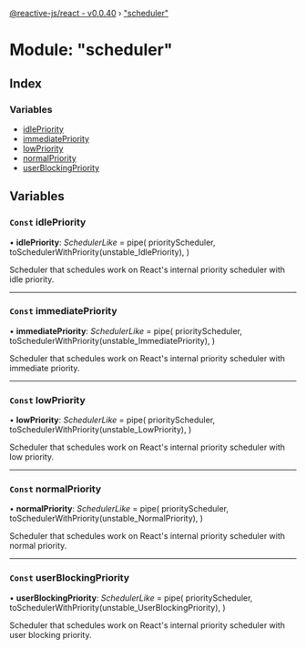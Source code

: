 [@reactive-js/react - v0.0.40](../README.md) › ["scheduler"](_scheduler_.md)

# Module: "scheduler"

## Index

### Variables

* [idlePriority](_scheduler_.md#const-idlepriority)
* [immediatePriority](_scheduler_.md#const-immediatepriority)
* [lowPriority](_scheduler_.md#const-lowpriority)
* [normalPriority](_scheduler_.md#const-normalpriority)
* [userBlockingPriority](_scheduler_.md#const-userblockingpriority)

## Variables

### `Const` idlePriority

• **idlePriority**: *SchedulerLike* = pipe(
  priorityScheduler,
  toSchedulerWithPriority(unstable_IdlePriority),
)

Scheduler that schedules work on React's internal priority scheduler with idle priority.

___

### `Const` immediatePriority

• **immediatePriority**: *SchedulerLike* = pipe(
  priorityScheduler,
  toSchedulerWithPriority(unstable_ImmediatePriority),
)

Scheduler that schedules work on React's internal priority scheduler with immediate priority.

___

### `Const` lowPriority

• **lowPriority**: *SchedulerLike* = pipe(
  priorityScheduler,
  toSchedulerWithPriority(unstable_LowPriority),
)

Scheduler that schedules work on React's internal priority scheduler with low priority.

___

### `Const` normalPriority

• **normalPriority**: *SchedulerLike* = pipe(
  priorityScheduler,
  toSchedulerWithPriority(unstable_NormalPriority),
)

Scheduler that schedules work on React's internal priority scheduler with normal priority.

___

### `Const` userBlockingPriority

• **userBlockingPriority**: *SchedulerLike* = pipe(
  priorityScheduler,
  toSchedulerWithPriority(unstable_UserBlockingPriority),
)

Scheduler that schedules work on React's internal priority scheduler with user blocking priority.
